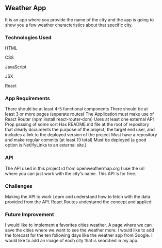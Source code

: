 
## Weather App

It is an app where you provide the name of the city and the app is going to show you a few weather characteristics about that specific city.

### Technologies Used 
HTML

CSS

JavaScript

JSX

React

### App Requirements 

There should be at least 4-5 functional components
There should be at least 3 or more pages (separate routes)
The Application must make use of React Router (npm install react-router-dom)
Uses at least one external API 
Prop passing of some sort
Has README.md file at the root of repository that clearly documents the purpose of the project, the target end user, and includes a link to the deployed version of the project
Must have a repository and make regular commits (at least 10 total)
Must be deployed (a good option is NetlifyLinks to an external site.)


### API

The API used in this project id from openweathermap.org I use the url where you can just work with the city's name. This API is for free. 


### Challenges

Making the API to work
Learn and understand how to fetch with the data provided from the API.
React Routes undestarnd the concept and applied

### Future Improvement

I would like to implement a favorites cities weather. A page where we can save the cities where we want to see the weather more. 
I would like to add the forecast for the ten following days like the weather app from Google.
I would like to add an image of each city that is searched in my app. 

